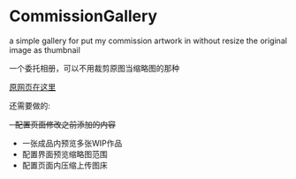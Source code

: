 # CommissionGallery
a simple gallery for put my commission artwork in without resize the original image as thumbnail

一个委托相册，可以不用裁剪原图当缩略图的那种

[原网页在这里][1]</br>

还需要做的:

<del> - 配置页面修改之前添加的内容</del>
 - 一张成品内预览多张WIP作品
 - 配置界面预览缩略图范围
 - 配置页面内压缩上传图床

  [1]: https://github.com/materializegallery/materialize-gallery-theme
